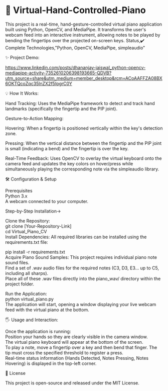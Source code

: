 # 🎹 Virtual-Hand-Controlled-Piano

This project is a real-time, hand-gesture-controlled virtual piano application built using Python, OpenCV, and MediaPipe. It transforms the user's webcam feed into an interactive instrument, allowing notes to be played by bending the fingertips over the projected on-screen keys.
Status,:heavy_check_mark: Complete
Technologies,"Python, OpenCV, MediaPipe, simpleaudio"

✨ Project Demo:<br>

https://www.linkedin.com/posts/dhananjay-jaiswal_python-opencv-mediapipe-activity-7352610206398193665-QDVB?utm_source=share&utm_medium=member_desktop&rcm=ACoAAFFZA08BX6OKTQcoZqc35lnZX2f5IpgrC0Y

💡 How It Works:<br>

Hand Tracking: Uses the MediaPipe framework to detect and track hand landmarks (specifically the fingertip and the PIP joint).

Gesture-to-Action Mapping:

Hovering: When a fingertip is positioned vertically within the key's detection zone.

Pressing: When the vertical distance between the fingertip and the PIP joint is small (indicating a bend) and the fingertip is over the key.

Real-Time Feedback: Uses OpenCV to overlay the virtual keyboard onto the camera feed and updates the key colors on hover/press while simultaneously playing the corresponding note via the simpleaudio library.<br>

🛠️ Configuration & Setup<br>

Prerequisites<br>
Python 3.x<br>
A webcam connected to your computer.<br>

Step-by-Step Installation-><br>

Clone the Repository:<br>
git clone [Your-Repository-Link]<br>
cd Virtual_Piano_CV<br>
Install Dependencies: All required libraries can be installed using the requirements.txt file:<br>

pip install -r requirements.txt<br>
Acquire Piano Sound Samples: This project requires individual piano note sound files.<br>
Find a set of .wav audio files for the required notes (C3, D3, E3... up to C5, including all sharps).<br>
Place all of these .wav files directly into the piano_wav/ directory within the project folder.<br>

Run the Application:<br>
python virtual_piano.py<br>
The application will start, opening a window displaying your live webcam feed with the virtual piano at the bottom.<br>

🖐️ Usage and Interaction:<br>

Once the application is running:<br>
Position your hands so they are clearly visible in the camera window.<br>
The virtual piano keyboard will appear at the bottom of the screen.<br>
To play a note, move a fingertip over a key and then bend that finger. The tip must cross the specified threshold to register a press.<br>
Real-time status information (Hands Detected, Notes Pressing, Notes Hovering) is displayed in the top-left corner.<br>

:scroll: License

This project is open-source and released under the MIT License.
